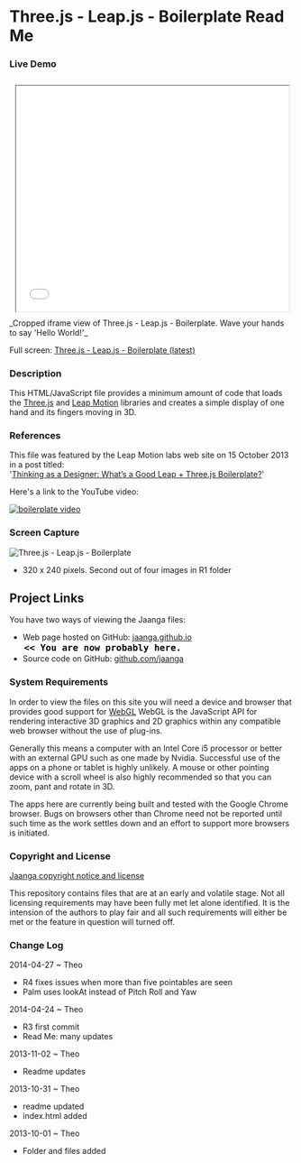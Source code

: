 Three.js - Leap.js - Boilerplate Read Me
========================================

### Live Demo

<iframe src=latest/index.html width=96% height=400px style=margin:2% >
[There is an `iframe` here that is not visible when viewed on github.com. 
To view, please see Project Links below.]
</iframe>
_Cropped iframe view of Three.js - Leap.js - Boilerplate. Wave your hands to say 'Hello World!'_

Full screen: [Three.js - Leap.js - Boilerplate (latest)](http://jaanga.github.io/gestification/cookbook/boilerplate/latest/ )

### Description

This HTML/JavaScript file provides a minimum amount of code that loads the [Three.js](http://threejs.org) 
and [Leap Motion]( https://developer.leapmotion.com/leapjs/welcome ) libraries 
and creates a simple display of one hand and its fingers moving in 3D. 


### References

This file was featured by the Leap Motion labs web site on 15 October 2013 in a post titled:  
'[Thinking as a Designer: What’s a Good Leap + Three.js Boilerplate?](http://labs.leapmotion.com/post/64166391272/thinking-as-a-designer-whats-a-good-leap-three-js])'

Here's a link to the YouTube video:

<a href="http://www.youtube.com/watch?feature=player_embedded&v=gLxXUcSJyJw" target="_blank">
<img src="http://img.youtube.com/vi/gLxXUcSJyJw/0.jpg" alt="boilerplate video" />
</a>


### Screen Capture

![Three.js - Leap.js - Boilerplate](http://jaanga.github.io/gestification/cookbook/boilerplate/r1/leap-threejs-boilerplate-screen-grab-320x240.png)

* 320 x 240 pixels. Second out of four images in R1 folder

## Project Links

You have two ways of viewing the Jaanga files:

* Web page hosted on GitHub: [jaanga.github.io]( http://jaanga.github.io/gestification/cookbook/boilerplate/ "view the files as apps." ) <input value="<< You are now probably here." size=28 style="font:bold 12pt monospace;border-width:0;" >  
* Source code on GitHub: [github.com/jaanga]( https://github.com/jaanga/gestification/tree/gh-pages/cookbook/boilerplate "View the files as source code." ) <scan style=display:none ><< You are now probably here.</scan>


### System Requirements

In order to view the files on this site you will need a device and browser that provides good support for [WebGL](http://get.webgl.org/)
WebGL is the JavaScript API for rendering interactive 3D graphics and 2D graphics within any compatible web browser without the use of plug-ins. 

Generally this means a computer with an Intel Core i5 processor or better with an external GPU such as one made by Nvidia. 
Successful use of the apps on a phone or tablet is highly unlikely. 
A mouse or other pointing device with a scroll wheel is also highly recommended so that you can zoom, pant and rotate in 3D.
 
The apps here are currently being built and tested with the Google Chrome browser. 
Bugs on browsers other than Chrome need not be reported until such time as the work settles down and an effort to support more browsers is initiated.



### Copyright and License

[Jaanga copyright notice and license]( https://github.com/jaanga/jaanga.github.io/blob/master/jaanga-copyright-and-mit-license.md )

This repository contains files that are  at an early and volatile stage. Not all licensing requirements may have been fully met let alone identified. It is the intension of the authors to play fair and all such requirements will either be met or the feature in question will turned off.


### Change Log

2014-04-27 ~ Theo

* R4 fixes issues when more than five pointables are seen
* Palm uses lookAt instead of Pitch Roll and Yaw

2014-04-24 ~ Theo

* R3 first commit
* Read Me: many updates

2013-11-02 ~ Theo

* Readme updates

2013-10-31 ~ Theo  

* readme updated
* index.html added
 
2013-10-01 ~ Theo
  
* Folder and files added